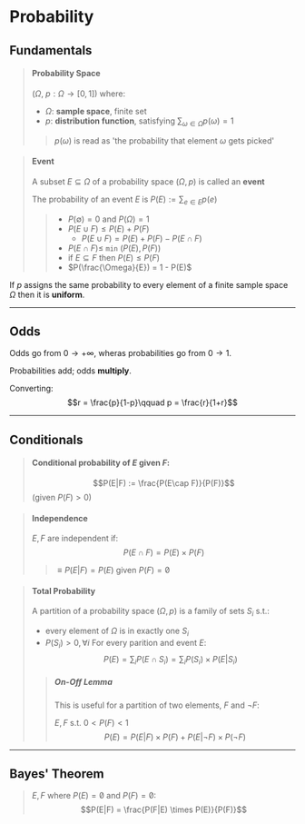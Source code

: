 # Probability

## Fundamentals

> #### Probability Space
> ($\Omega$, $p: \Omega \to [0,1]$) where:
> * $\Omega$: **sample space**, finite set
> * $p$: **distribution function**, satisfying $\sum_{\omega\in\Omega}p(\omega)=1$
> > $p(\omega)$ is read as 'the probability that element $\omega$ gets picked'

> #### Event
> A subset $E \subseteq \Omega$ of a probability space $(\Omega, p)$ is called an **event**
> 
> The probability of an event $E$ is $P(E) := \sum_{e\in E}p(e)$
> 
> > * $P(\emptyset)=0$ and $P(\Omega) = 1$
> > * $P(E \cup F) \leq P(E) + P(F)$
> >   *  $P(E \cup F) = P(E) + P(F) - P(E \cap F)$
> > * $P(E \cap F) \leq$ `min` $(P(E), P(F))$ 
> > * if $E \subseteq F$ then $P(E) \leq P(F)$
> > * $P(\frac{\Omega}{E}) = 1 - P(E)$

If $p$ assigns the same probability to every element of a finite sample space $\Omega$ then it is **uniform**.

---

## Odds

Odds go from $0 \to +\infty$, wheras probabilities go from $0 \to 1$.

Probabilities add; odds **multiply**.

Converting:
$$r = \frac{p}{1-p}\qquad p = \frac{r}{1+r}$$

---

## Conditionals

> #### Conditional probability of $E$ given $F$:
> $$P(E|F) := \frac{P(E\cap F)}{P(F)}$$
>  (given $P(F) > 0$)

> #### Independence
> $E, F$ are independent if:
> $$P(E\cap F) = P(E) \times P(F)$$
> > $\equiv P(E|F) = P(E)$ given $P(F)=\not0$

> #### Total Probability
> A partition of a probability space $(\Omega, p)$ is a family of sets $S_i$ s.t.:
> * every element of $\Omega$ is in exactly one $S_i$
> * $P(S_i) > 0, \forall i$
> For every parition and event $E$:
> $$P(E) = \sum_i P(E \cap S_i) = \sum_i P(S_i) \times P(E | S_i)$$
> > ##### On-Off Lemma
> > This is useful for a partition of two elements, $F$ and $¬F$:
> > 
> > $E, F$ s.t. $0 < P(F) < 1$
> > $$P(E) = P(E|F) \times P(F) + P(E|¬F) \times P(¬F)$$

---

## Bayes' Theorem

> $E,F$ where $P(E) =\not 0$ and $P(F) =\not 0$:
> $$P(E|F) = \frac{P(F|E) \times P(E)}{P(F)}$$